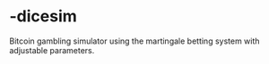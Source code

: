 # -dicesim
Bitcoin gambling simulator using the martingale betting system with adjustable parameters.
